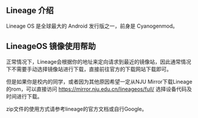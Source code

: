 
## Lineage 介绍

Lineage OS 是全球最大的 Android 发行版之一，前身是 Cyanogenmod。

## LineageOS 镜像使用帮助

正常情况下，Lineage会根据你的地址来定向请求到最近的镜像站，因此通常情况下不需要手动选择镜像站进行下载，直接前往官方的下载网站下载即可。

但是如果你是校内的同学，或者因为其他原因希望一定从NJU Mirror下载Lineage的rom，可以直接访问 <https://mirror.nju.edu.cn/lineageos/full/> 选择设备代码及时间进行下载。
<!--或者在镜像站的主页右边或下方找到"获取下载链接"，在 操作系统 -> LineageOS 下找到最新的 rom 进行下载。-->

zip文件的使用方式请参考lineage的官方文档或自行Google。

